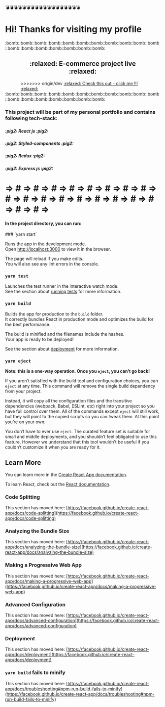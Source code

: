:bomb::bomb::bomb::bomb::bomb::bomb::bomb::bomb::bomb::bomb::bomb::bomb::bomb::bomb::bomb::bomb::bomb::bomb:

<h1> Hi! Thanks for visiting my profile</h1>
:bomb::bomb::bomb::bomb::bomb::bomb::bomb::bomb::bomb::bomb::bomb::bomb::bomb::bomb::bomb::bomb::bomb::bomb:

<div style="width: 80%; margin: 0 auto">
<h2 style="text-align: center">:relaxed: E-commerce project live :relaxed:</h2>
>>>>>>> origin/dev
<a href='https://mern-app-one.netlify.app/'>:relaxed: Check this out - click me !!! :relaxed: </a>
</div>
:bomb::bomb::bomb::bomb::bomb::bomb::bomb::bomb::bomb::bomb::bomb::bomb::bomb::bomb::bomb::bomb::bomb::bomb:

<h3> This project will be part of my personal portfolio and contains following tech-stack:<h3>
<h5>:pig2: React js :pig2:</h5>
<h5>:pig2: Styled-components :pig2:</h5>
<h5>:pig2: Redux :pig2:</h5>
<h5>:pig2: Express js :pig2:</h5>

# => # => # => # => # => # => # => # => # => # => # => # => # => # => # => # => # => # => # => # =>

<h4>In the project directory, you can run:</h4>
### `yarn start`

Runs the app in the development mode.\
Open [http://localhost:3000](http://localhost:3000) to view it in the browser.

The page will reload if you make edits.\
You will also see any lint errors in the console.

### `yarn test`

Launches the test runner in the interactive watch mode.\
See the section about [running tests](https://facebook.github.io/create-react-app/docs/running-tests) for more information.

### `yarn build`

Builds the app for production to the `build` folder.\
It correctly bundles React in production mode and optimizes the build for the best performance.

The build is minified and the filenames include the hashes.\
Your app is ready to be deployed!

See the section about [deployment](https://facebook.github.io/create-react-app/docs/deployment) for more information.

### `yarn eject`

**Note: this is a one-way operation. Once you `eject`, you can’t go back!**

If you aren’t satisfied with the build tool and configuration choices, you can `eject` at any time. This command will remove the single build dependency from your project.

Instead, it will copy all the configuration files and the transitive dependencies (webpack, Babel, ESLint, etc) right into your project so you have full control over them. All of the commands except `eject` will still work, but they will point to the copied scripts so you can tweak them. At this point you’re on your own.

You don’t have to ever use `eject`. The curated feature set is suitable for small and middle deployments, and you shouldn’t feel obligated to use this feature. However we understand that this tool wouldn’t be useful if you couldn’t customize it when you are ready for it.

## Learn More

You can learn more in the [Create React App documentation](https://facebook.github.io/create-react-app/docs/getting-started).

To learn React, check out the [React documentation](https://reactjs.org/).

### Code Splitting

This section has moved here: [https://facebook.github.io/create-react-app/docs/code-splitting](https://facebook.github.io/create-react-app/docs/code-splitting)

### Analyzing the Bundle Size

This section has moved here: [https://facebook.github.io/create-react-app/docs/analyzing-the-bundle-size](https://facebook.github.io/create-react-app/docs/analyzing-the-bundle-size)

### Making a Progressive Web App

This section has moved here: [https://facebook.github.io/create-react-app/docs/making-a-progressive-web-app](https://facebook.github.io/create-react-app/docs/making-a-progressive-web-app)

### Advanced Configuration

This section has moved here: [https://facebook.github.io/create-react-app/docs/advanced-configuration](https://facebook.github.io/create-react-app/docs/advanced-configuration)

### Deployment

This section has moved here: [https://facebook.github.io/create-react-app/docs/deployment](https://facebook.github.io/create-react-app/docs/deployment)

### `yarn build` fails to minify

This section has moved here: [https://facebook.github.io/create-react-app/docs/troubleshooting#npm-run-build-fails-to-minify](https://facebook.github.io/create-react-app/docs/troubleshooting#npm-run-build-fails-to-minify)
